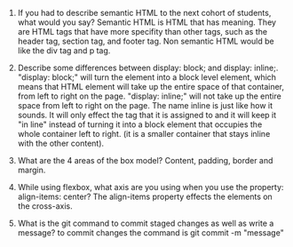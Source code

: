1. If you had to describe semantic HTML to the next cohort of students, what would you say?
Semantic HTML is HTML that has meaning. They are HTML tags that have more specifity than other tags, such as the header tag, section tag, and footer tag. Non semantic HTML would be like the div tag and p tag.

2. Describe some differences between display: block; and display: inline;.
"display: block;" will turn the element into a block level element, which means that HTML element will take up the entire space of that container, from left to right on the page. 
"display: inline;" will not take up the entire space from left to right on the page. The name inline is just like how it sounds. It will only effect the tag that it is assigned to and it will keep it "in line" instead of turning it into a block element that occupies the whole container left to right. (it is a smaller container that stays inline with the other content).

3. What are the 4 areas of the box model?
Content, padding, border and margin.

4. While using flexbox, what axis are you using when you use the property: align-items: center?
The align-items property effects the elements on the cross-axis.

5. What is the git command to commit staged changes as well as write a message?
to commit changes the command is git commit -m "message"
